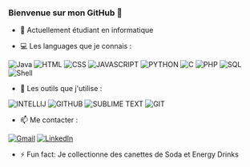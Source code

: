 ### Bienvenue sur mon GitHub 👋

- 🔭 Actuellement étudiant en informatique
  
- 💻 Les languages que je connais :  
  
![Java](https://img.shields.io/badge/-JAVA-b07219?style=for-the-badge&logo=java&logoColor=black)
![HTML](https://img.shields.io/badge/-HTML-e34c26?style=for-the-badge&logo=html&logoColor=white)
![CSS](https://img.shields.io/badge/-CSS-563d7c?style=for-the-badge&logo=css&logoColor=white)
![JAVASCRIPT](https://img.shields.io/badge/-JAVASCRIPT-f1e05a?style=for-the-badge&logo=javascript&logoColor=white)
![PYTHON](https://img.shields.io/badge/-PYTHON-3572A5?style=for-the-badge&logo=python&logoColor=white)
![C](https://img.shields.io/badge/-C-555555?style=for-the-badge&logo=c&logoColor=white)
![PHP](https://img.shields.io/badge/-PHP-4F5D95?style=for-the-badge&logo=php&logoColor=white)
![SQL](https://img.shields.io/badge/-SQL-FF3C3C?style=for-the-badge&logo=sql&logoColor=white)
![Shell](https://img.shields.io/badge/-SHELL-89e051?style=for-the-badge&logo=shell&logoColor=white)
  
- 🔧 Les outils que j'utilise :  
  
![INTELLIJ](https://img.shields.io/badge/-INTELLIJ-167dff?style=for-the-badge&logo=intellijidea&logoColor=white)
![GITHUB](https://img.shields.io/badge/-GITHUB-0d1117?style=for-the-badge&logo=github&logoColor=white)
![SUBLIME TEXT](https://img.shields.io/badge/-SUBLIMETEXT-fc9800?style=for-the-badge&logo=sublimetext&logoColor=white)
![GIT](https://img.shields.io/badge/-GIT-f34f29?style=for-the-badge&logo=git&logoColor=white)
  
- 📫 Me contacter :  
  
[![Gmail](https://img.shields.io/badge/-GMAIL-D14C2C?style=for-the-badge&logo=gmail&logoColor=white)](mailto:EliottBarbetPro@gmail.com)
[![LinkedIn](https://img.shields.io/badge/-LINKEDIN-1188C6?style=for-the-badge&logo=linkedin&logoColor=white)](https://www.linkedin.com/in/eliott-barbet-306530197/)
  
- ⚡ Fun fact: Je collectionne des canettes de Soda et Energy Drinks

